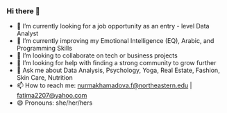 ### Hi there 👋

- 🔭 I’m currently looking for a job opportunity as an entry - level Data Analyst
- 🌱 I’m currently improving my Emotional Intelligence (EQ), Arabic, and Programming Skills
- 👯 I’m looking to collaborate on tech or business projects 
- 🤔 I’m looking for help with finding a strong community to grow further
- 💬 Ask me about Data Analysis, Psychology, Yoga, Real Estate, Fashion, Skin Care, Nutrition
- 📫 How to reach me: nurmakhamadova.f@northeastern.edu | fatima2207@yahoo.com 
- 😄 Pronouns: she/her/hers

